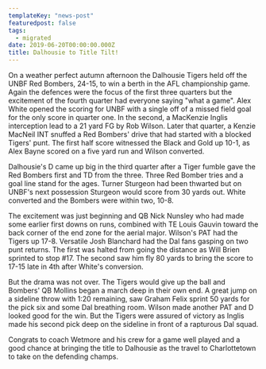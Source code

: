 ```yaml
---
templateKey: "news-post"
featuredpost: false
tags:
  - migrated
date: 2019-06-20T00:00:00.000Z
title: Dalhousie to Title Tilt!
---
```


On a weather perfect autumn afternoon the Dalhousie Tigers held off the UNBF Red Bombers, 24-15, to win a berth in the AFL championship game.  Again the defences were the focus of the first three quarters but the excitement of the fourth quarter had everyone saying "what a game".
Alex White opened the scoring for UNBF with a single off of a missed field goal for the only score in quarter one.  In the second, a MacKenzie Inglis interception lead to a 21 yard FG by Rob Wilson.  Later that quarter, a Kenzie MacNeil INT snuffed a Red Bombers' drive that had started with a blocked Tigers' punt.  The first half score witnessed the Black and Gold up 10-1, as Alex Bayne scored on a five yard run and Wilson converted.

Dalhousie's D came up big in the third quarter after a Tiger fumble gave the Red Bombers first and TD from the three.  Three Red Bomber tries and a goal line stand for the ages.  Turner Sturgeon had been thwarted
but on UNBF's next possession Sturgeon would score from 30 yards out.  White converted and the Bombers were within two, 10-8.

The excitement was just beginning and QB Nick Nunsley who had made some earlier first downs on runs, combined with TE Louis Gauvin toward the back corner of the end zone for the aerial major.  Wilson's PAT had the Tigers up 17-8.  Versatile Josh Blanchard had the Dal fans gasping on two punt returns.  The first was halted from going the distance as Will Brien sprinted to stop #17.  The second saw him fly 80 yards to bring the score to 17-15 late in 4th after White's conversion.

But the drama was not over.  The Tigers would give up the ball and Bombers' QB Mollins began a march deep in their own end.  A great jump on a sideline throw with 1:20 remaining, saw Graham Felix sprint 50 yards for the pick six and some Dal breathing room.  Wilson made another PAT and D looked good for the win.  But the Tigers were assured of victory as Inglis made his second pick deep on the sideline in front of a rapturous Dal squad.

Congrats to coach Wetmore and his crew for a game well played and a good chance at bringing the title to Dalhousie as the travel to Charlottetown to take on the defending champs.